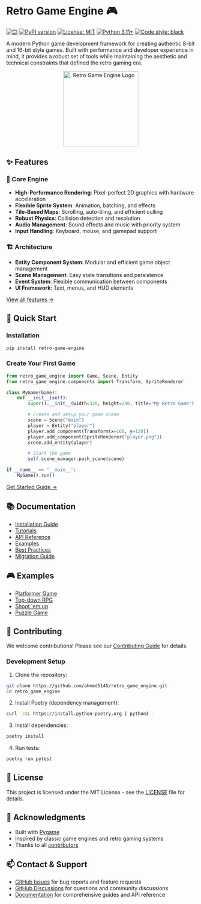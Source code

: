 # Retro Game Engine 🎮

[![CI](https://github.com/ahmed5145/retro_game_engine/actions/workflows/ci.yml/badge.svg)](https://github.com/ahmed5145/retro_game_engine/actions/workflows/ci.yml)
[![PyPI version](https://badge.fury.io/py/retro-game-engine.svg)](https://badge.fury.io/py/retro-game-engine)
[![License: MIT](https://img.shields.io/badge/License-MIT-yellow.svg)](https://opensource.org/licenses/MIT)
[![Python 3.11+](https://img.shields.io/badge/python-3.11+-blue.svg)](https://www.python.org/downloads/)
[![Code style: black](https://img.shields.io/badge/code%20style-black-000000.svg)](https://github.com/psf/black)

A modern Python game development framework for creating authentic 8-bit and 16-bit style games. Built with performance and developer experience in mind, it provides a robust set of tools while maintaining the aesthetic and technical constraints that defined the retro gaming era.

<p align="center">
  <img src="docs/images/logo.svg" alt="Retro Game Engine Logo" width="200"/>
</p>

## ✨ Features

### 🎨 Core Engine
- **High-Performance Rendering**: Pixel-perfect 2D graphics with hardware acceleration
- **Flexible Sprite System**: Animation, batching, and effects
- **Tile-Based Maps**: Scrolling, auto-tiling, and efficient culling
- **Robust Physics**: Collision detection and resolution
- **Audio Management**: Sound effects and music with priority system
- **Input Handling**: Keyboard, mouse, and gamepad support

### 🏗️ Architecture
- **Entity Component System**: Modular and efficient game object management
- **Scene Management**: Easy state transitions and persistence
- **Event System**: Flexible communication between components
- **UI Framework**: Text, menus, and HUD elements

[View all features →](docs/features.md)

## 🚀 Quick Start

### Installation

```bash
pip install retro-game-engine
```

### Create Your First Game

```python
from retro_game_engine import Game, Scene, Entity
from retro_game_engine.components import Transform, SpriteRenderer

class MyGame(Game):
    def __init__(self):
        super().__init__(width=320, height=240, title="My Retro Game")

        # Create and setup your game scene
        scene = Scene("main")
        player = Entity("player")
        player.add_component(Transform(x=160, y=120))
        player.add_component(SpriteRenderer("player.png"))
        scene.add_entity(player)

        # Start the game
        self.scene_manager.push_scene(scene)

if __name__ == "__main__":
    MyGame().run()
```

[Get Started Guide →](docs/getting-started.md)

## 📚 Documentation

- [Installation Guide](docs/installation.md)
- [Tutorials](docs/tutorials/README.md)
- [API Reference](docs/api/README.md)
- [Examples](docs/examples/README.md)
- [Best Practices](docs/guides/best-practices.md)
- [Migration Guide](docs/guides/migration.md)

## 🎮 Examples

- [Platformer Game](examples/platformer/README.md)
- [Top-down RPG](examples/rpg/README.md)
- [Shoot 'em up](examples/shmup/README.md)
- [Puzzle Game](examples/puzzle/README.md)

## 🤝 Contributing

We welcome contributions! Please see our [Contributing Guide](CONTRIBUTING.md) for details.

### Development Setup

1. Clone the repository:
```bash
git clone https://github.com/ahmed5145/retro_game_engine.git
cd retro_game_engine
```

2. Install Poetry (dependency management):
```bash
curl -sSL https://install.python-poetry.org | python3 -
```

3. Install dependencies:
```bash
poetry install
```

4. Run tests:
```bash
poetry run pytest
```

## 📝 License

This project is licensed under the MIT License - see the [LICENSE](LICENSE) file for details.
## 🙏 Acknowledgments

- Built with [Pygame](https://www.pygame.org/)
- Inspired by classic game engines and retro gaming systems
- Thanks to all [contributors](https://github.com/ahmed5145/retro_game_engine/graphs/contributors)

## 📫 Contact & Support

- [GitHub Issues](https://github.com/ahmed5145/retro_game_engine/issues) for bug reports and feature requests
- [GitHub Discussions](https://github.com/ahmed5145/retro_game_engine/discussions) for questions and community discussions
- [Documentation](https://retro-game-engine.readthedocs.io/) for comprehensive guides and API reference

